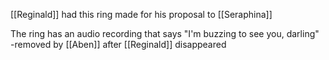 [[Reginald]] had this ring made for his proposal to [[Seraphina]]

The ring has an audio recording that says "I'm buzzing to see you, darling" -removed by [[Aben]] after [[Reginald]] disappeared

